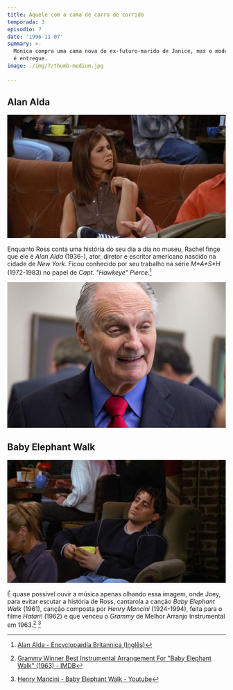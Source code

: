 ```yaml
---
title: Aquele com a cama de carro de corrida
temporada: 3
episodio: 7
date: '1996-11-07'
summary: >-
  Monica compra uma cama nova do ex-futuro-marido de Janice, mas o modelo errado
  é entregue.
image: ./img/7/thumb-medium.jpg

---
```


## Alan Alda

![Alan Alda](./img/7/alan-alda.png)

<cena>
  <rachel
    original="- If I squint, I can pretend he's Alan Alda."
    traducao="- Se fechar um pouco os olhos, posso fingir que é Alan Alda."
  />
</cena>

Enquanto Ross conta uma história do seu dia a dia no museu, Rachel finge que ele é
*Alan Alda* (1936-), ator, diretor e escritor americano nascido na cidade de *New York*.
Ficou conhecido por seu trabalho na série *M\*A\*S\*H* (1972-1983) no papel de *Capt. "Hawkeye" Pierce*.[^alda]

![Alan Alda](./img/7/alan-alda-picture.jpg)

[^alda]: [Alan Alda - Encyclopædia Britannica (Inglês)](https://www.britannica.com/biography/Alan-Alda)

## Baby Elephant Walk

![Baby Elephant Walk](./img/7/baby-elephant-walk.png)

É quase possível ouvir a música apenas olhando essa imagem, onde Joey, para evitar escutar a
história de Ross, cantarola a canção *Baby Elephant Walk* (1961), canção composta por *Henry Mancini* (1924-1994),
feita para o filme *Hatari!* (1962) e que venceu o *Grammy* de Melhor Arranjo Instrumental em 1963.[^baby-elephant-walk-imdb] [^baby-elephant-walk-yt]

<cena>
  <phoebe
    original="- Who's singing?"
    traducao="- Quem está cantando?"
  />
</cena>

[^baby-elephant-walk-imdb]: [Grammy Winner Best Instrumental Arrangement For "Baby Elephant Walk" (1963) - IMDB](https://www.imdb.com/name/nm0000049/awards)
[^baby-elephant-walk-yt]: [Henry Mancini - Baby Elephant Walk - Youtube](https://www.youtube.com/watch?v=b1z4JfxFb6c)

